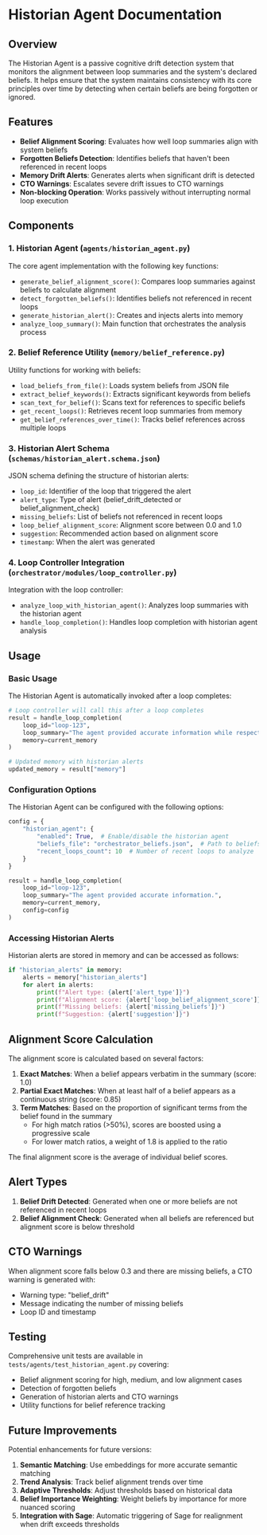 # Historian Agent Documentation

## Overview

The Historian Agent is a passive cognitive drift detection system that monitors the alignment between loop summaries and the system's declared beliefs. It helps ensure that the system maintains consistency with its core principles over time by detecting when certain beliefs are being forgotten or ignored.

## Features

- **Belief Alignment Scoring**: Evaluates how well loop summaries align with system beliefs
- **Forgotten Beliefs Detection**: Identifies beliefs that haven't been referenced in recent loops
- **Memory Drift Alerts**: Generates alerts when significant drift is detected
- **CTO Warnings**: Escalates severe drift issues to CTO warnings
- **Non-blocking Operation**: Works passively without interrupting normal loop execution

## Components

### 1. Historian Agent (`agents/historian_agent.py`)

The core agent implementation with the following key functions:

- `generate_belief_alignment_score()`: Compares loop summaries against beliefs to calculate alignment
- `detect_forgotten_beliefs()`: Identifies beliefs not referenced in recent loops
- `generate_historian_alert()`: Creates and injects alerts into memory
- `analyze_loop_summary()`: Main function that orchestrates the analysis process

### 2. Belief Reference Utility (`memory/belief_reference.py`)

Utility functions for working with beliefs:

- `load_beliefs_from_file()`: Loads system beliefs from JSON file
- `extract_belief_keywords()`: Extracts significant keywords from beliefs
- `scan_text_for_belief()`: Scans text for references to specific beliefs
- `get_recent_loops()`: Retrieves recent loop summaries from memory
- `get_belief_references_over_time()`: Tracks belief references across multiple loops

### 3. Historian Alert Schema (`schemas/historian_alert.schema.json`)

JSON schema defining the structure of historian alerts:

- `loop_id`: Identifier of the loop that triggered the alert
- `alert_type`: Type of alert (belief_drift_detected or belief_alignment_check)
- `missing_beliefs`: List of beliefs not referenced in recent loops
- `loop_belief_alignment_score`: Alignment score between 0.0 and 1.0
- `suggestion`: Recommended action based on alignment score
- `timestamp`: When the alert was generated

### 4. Loop Controller Integration (`orchestrator/modules/loop_controller.py`)

Integration with the loop controller:

- `analyze_loop_with_historian_agent()`: Analyzes loop summaries with the historian agent
- `handle_loop_completion()`: Handles loop completion with historian agent analysis

## Usage

### Basic Usage

The Historian Agent is automatically invoked after a loop completes:

```python
# Loop controller will call this after a loop completes
result = handle_loop_completion(
    loop_id="loop-123",
    loop_summary="The agent provided accurate information while respecting user privacy.",
    memory=current_memory
)

# Updated memory with historian alerts
updated_memory = result["memory"]
```

### Configuration Options

The Historian Agent can be configured with the following options:

```python
config = {
    "historian_agent": {
        "enabled": True,  # Enable/disable the historian agent
        "beliefs_file": "orchestrator_beliefs.json",  # Path to beliefs file
        "recent_loops_count": 10  # Number of recent loops to analyze
    }
}

result = handle_loop_completion(
    loop_id="loop-123",
    loop_summary="The agent provided accurate information.",
    memory=current_memory,
    config=config
)
```

### Accessing Historian Alerts

Historian alerts are stored in memory and can be accessed as follows:

```python
if "historian_alerts" in memory:
    alerts = memory["historian_alerts"]
    for alert in alerts:
        print(f"Alert type: {alert['alert_type']}")
        print(f"Alignment score: {alert['loop_belief_alignment_score']}")
        print(f"Missing beliefs: {alert['missing_beliefs']}")
        print(f"Suggestion: {alert['suggestion']}")
```

## Alignment Score Calculation

The alignment score is calculated based on several factors:

1. **Exact Matches**: When a belief appears verbatim in the summary (score: 1.0)
2. **Partial Exact Matches**: When at least half of a belief appears as a continuous string (score: 0.85)
3. **Term Matches**: Based on the proportion of significant terms from the belief found in the summary
   - For high match ratios (>50%), scores are boosted using a progressive scale
   - For lower match ratios, a weight of 1.8 is applied to the ratio

The final alignment score is the average of individual belief scores.

## Alert Types

1. **Belief Drift Detected**: Generated when one or more beliefs are not referenced in recent loops
2. **Belief Alignment Check**: Generated when all beliefs are referenced but alignment score is below threshold

## CTO Warnings

When alignment score falls below 0.3 and there are missing beliefs, a CTO warning is generated with:

- Warning type: "belief_drift"
- Message indicating the number of missing beliefs
- Loop ID and timestamp

## Testing

Comprehensive unit tests are available in `tests/agents/test_historian_agent.py` covering:

- Belief alignment scoring for high, medium, and low alignment cases
- Detection of forgotten beliefs
- Generation of historian alerts and CTO warnings
- Utility functions for belief reference tracking

## Future Improvements

Potential enhancements for future versions:

1. **Semantic Matching**: Use embeddings for more accurate semantic matching
2. **Trend Analysis**: Track belief alignment trends over time
3. **Adaptive Thresholds**: Adjust thresholds based on historical data
4. **Belief Importance Weighting**: Weight beliefs by importance for more nuanced scoring
5. **Integration with Sage**: Automatic triggering of Sage for realignment when drift exceeds thresholds
